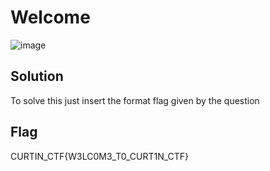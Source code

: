 # Welcome

![image](https://github.com/6E3372/Curtin-Malaysia-CTF-2023/assets/129729880/cac95b80-9b4c-4d7c-95de-cea361a70d39)

## Solution

To solve this just insert the format flag given by the question

## Flag
CURTIN_CTF{W3LC0M3_T0_CURT1N_CTF}
